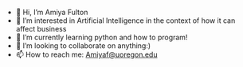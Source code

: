 - 👋 Hi, I’m Amiya Fulton
- 👀 I’m interested in Artificial Intelligence in the context of how it can affect business
- 🌱 I’m currently learning python and how to program!
- 💞️ I’m looking to collaborate on anything:)
- 📫 How to reach me: Amiyaf@uoregon.edu

<!---
Amiyafulton080903/Amiyafulton080903 is a ✨ special ✨ repository because its `README.md` (this file) appears on your GitHub profile.
You can click the Preview link to take a look at your changes.
--->
